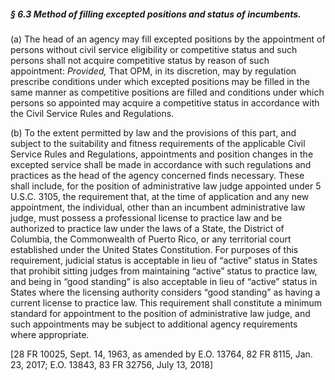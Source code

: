 ##### § 6.3 Method of filling excepted positions and status of incumbents. #####

(a) The head of an agency may fill excepted positions by the appointment of persons without civil service eligibility or competitive status and such persons shall not acquire competitive status by reason of such appointment: *Provided,* That OPM, in its discretion, may by regulation prescribe conditions under which excepted positions may be filled in the same manner as competitive positions are filled and conditions under which persons so appointed may acquire a competitive status in accordance with the Civil Service Rules and Regulations.

(b) To the extent permitted by law and the provisions of this part, and subject to the suitability and fitness requirements of the applicable Civil Service Rules and Regulations, appointments and position changes in the excepted service shall be made in accordance with such regulations and practices as the head of the agency concerned finds necessary. These shall include, for the position of administrative law judge appointed under 5 U.S.C. 3105, the requirement that, at the time of application and any new appointment, the individual, other than an incumbent administrative law judge, must possess a professional license to practice law and be authorized to practice law under the laws of a State, the District of Columbia, the Commonwealth of Puerto Rico, or any territorial court established under the United States Constitution. For purposes of this requirement, judicial status is acceptable in lieu of “active” status in States that prohibit sitting judges from maintaining “active” status to practice law, and being in “good standing” is also acceptable in lieu of “active” status in States where the licensing authority considers “good standing” as having a current license to practice law. This requirement shall constitute a minimum standard for appointment to the position of administrative law judge, and such appointments may be subject to additional agency requirements where appropriate.

[28 FR 10025, Sept. 14, 1963, as amended by E.O. 13764, 82 FR 8115, Jan. 23, 2017; E.O. 13843, 83 FR 32756, July 13, 2018]